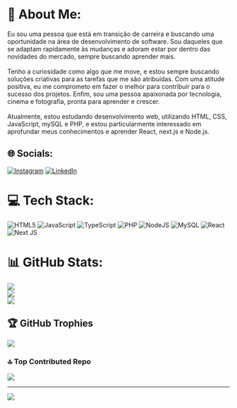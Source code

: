# 💫 About Me:
Eu sou uma pessoa que está em transição de carreira e buscando uma oportunidade na área de desenvolvimento de software. Sou daqueles que se adaptam rapidamente às mudanças e adoram estar por dentro das novidades do mercado, sempre buscando aprender mais.<br><br>Tenho a curiosidade como algo que me move, e estou sempre buscando soluções criativas para as tarefas que me são atribuídas. Com uma atitude positiva, eu me comprometo em fazer o melhor para contribuir para o sucesso dos projetos. Enfim, sou uma pessoa apaixonada por tecnologia, cinema e fotografia, pronta para aprender e crescer.<br><br>Atualmente, estou estudando desenvolvimento web, utilizando HTML, CSS, JavaScript, mySQL e PHP, e estou particularmente interessado em aprofundar meus conhecimentos e aprender React, next.js e Node.js.


## 🌐 Socials:
[![Instagram](https://img.shields.io/badge/Instagram-%23E4405F.svg?logo=Instagram&logoColor=white)](https://instagram.com/vitorwhois.ph) [![LinkedIn](https://img.shields.io/badge/LinkedIn-%230077B5.svg?logo=linkedin&logoColor=white)](https://linkedin.com/in/vitor-ruis-silva) 

# 💻 Tech Stack:
![HTML5](https://img.shields.io/badge/html5-%23E34F26.svg?style=for-the-badge&logo=html5&logoColor=white) ![JavaScript](https://img.shields.io/badge/javascript-%23323330.svg?style=for-the-badge&logo=javascript&logoColor=%23F7DF1E) ![TypeScript](https://img.shields.io/badge/typescript-%23007ACC.svg?style=for-the-badge&logo=typescript&logoColor=white) ![PHP](https://img.shields.io/badge/php-%23777BB4.svg?style=for-the-badge&logo=php&logoColor=white) ![NodeJS](https://img.shields.io/badge/node.js-6DA55F?style=for-the-badge&logo=node.js&logoColor=white) ![MySQL](https://img.shields.io/badge/mysql-%2300000f.svg?style=for-the-badge&logo=mysql&logoColor=white) ![React](https://img.shields.io/badge/react-%2320232a.svg?style=for-the-badge&logo=react&logoColor=%2361DAFB) ![Next JS](https://img.shields.io/badge/Next-black?style=for-the-badge&logo=next.js&logoColor=white)
# 📊 GitHub Stats:
![](https://github-readme-stats.vercel.app/api?username=vitorwhois&theme=darcula&hide_border=false&include_all_commits=true&count_private=true)<br/>
![](https://github-readme-streak-stats.herokuapp.com/?user=vitorwhois&theme=darcula&hide_border=false)<br/>
![](https://github-readme-stats.vercel.app/api/top-langs/?username=vitorwhois&theme=darcula&hide_border=false&include_all_commits=true&count_private=true&layout=compact)

## 🏆 GitHub Trophies
![](https://github-profile-trophy.vercel.app/?username=vitorwhois&theme=radical&no-frame=false&no-bg=false&margin-w=4)

### 🔝 Top Contributed Repo
![](https://github-contributor-stats.vercel.app/api?username=vitorwhois&limit=5&theme=dark&combine_all_yearly_contributions=true)

---
[![](https://visitcount.itsvg.in/api?id=vitorwhois&icon=0&color=0)](https://visitcount.itsvg.in)

<!-- Proudly created with GPRM ( https://gprm.itsvg.in ) -->
